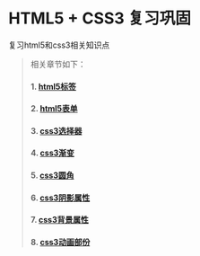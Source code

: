 HTML5 + CSS3 复习巩固
====================

复习html5和css3相关知识点

> 相关章节如下：
> #### 1. [html5标签](html5标签.md)
> #### 2. [html5表单](html5表单.md)
> #### 3. [css3选择器](css3选择器.md)
> #### 4. [css3渐变](css3渐变.md)
> #### 5. [css3圆角](css3圆角.md)
> #### 6. [css3阴影属性](css3阴影属性.md)
> #### 7. [css3背景属性](css3背景属性.md)
> #### 8. [css3动画部份](css3动画部份.md)













